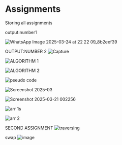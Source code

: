 # Assignments
Storing all assignments 


output:number1

![WhatsApp Image 2025-03-24 at 22 22 09_8b2eef39](https://github.com/user-attachments/assets/4d744e9e-3e86-45ff-9175-6856879c9756)


OUTPUT:NUMBER 2
![Capture](https://github.com/user-attachments/assets/a9959b12-563c-4c2a-9703-8b1fec976b3d)

![ALGORITHM 1](https://github.com/user-attachments/assets/c40434b1-8614-48b8-8e0e-fc360d5dfcf0)

![ALGORITHM 2](https://github.com/user-attachments/assets/477d0dea-e57b-4ac3-9030-f3675fe9bdfb)

![pseudo code](https://github.com/user-attachments/assets/38a1f3c9-8c9c-40a8-8d81-ed73b7fc08af)

![Screenshot 2025-03](https://github.com/user-attachments/assets/f72498b9-79b3-4dc4-a4e3-2df7c1480cfa)

![Screenshot 2025-03-21 002256](https://github.com/user-attachments/assets/e3756f24-692b-495e-b741-aed0e6c6ac73)



![arr 1](https://github.com/user-attachments/assets/039a094a-51f5-4725-ae72-a2d191672563)s

![arr 2](https://github.com/user-attachments/assets/b55232c2-a821-47a2-914e-417a6fc5d1df)


SECOND ASSIGNMENT
![traversing](https://github.com/user-attachments/assets/523839b1-7fb0-4b94-bd1d-6b3da1b8dc6e)


swap
![image](https://github.com/user-attachments/assets/de816ef3-74a5-4ca8-bbcd-7d2c4f520229)

